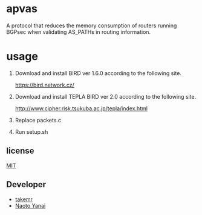 # apvas
A protocol that reduces the memory consumption of routers running BGPsec when validating AS_PATHs in routing information.

# usage
1. Download and install BIRD ver 1.6.0 according to the following site.

   https://bird.network.cz/

1. Download and install TEPLA BIRD ver 2.0 according to the following site.
  
   http://www.cipher.risk.tsukuba.ac.jp/tepla/index.html

1. Replace packets.c

1. Run setup.sh

## license

[MIT](https://opensource.org/licenses/mit-license.php)

## Developer

- [takemr](https://github.com/takemr)
- [Naoto Yanai](https://github.com/naotoyanai)
